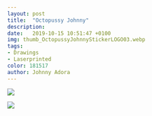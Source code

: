 ```yaml
---
layout: post
title:  "Octopussy Johnny"
description: 
date:   2019-10-15 10:51:47 +0100
img: thumb_OctopussyJohnnyStickerLOGO03.webp
tags: 
- Drawings
- Laserprinted
color: 181517
author: Johnny Adora
---
```

![]({{site.baseurl}}/images/OctopussyJohnnyStickerLOGO03.webp)

![]({{site.baseurl}}/images/EDJoJoOcto.webp)